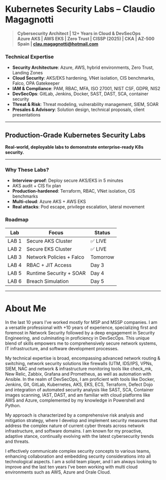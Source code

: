 # Kubernetes Security Labs – Claudio Magagnotti

> **Cybersecurity Architect | 12+ Years in Cloud & DevSecOps**  
> **Azure AKS | AWS EKS | Zero Trust | CISSP (2025) | CKA | AZ-500**  
> **Spain | [clau.magagnotti@hotmail.com](mailto:clau.magagnotti@hotmail.com)**  

### Technical Expertise

- **Security Architecture**: Azure, AWS, hybrid environments, Zero Trust, Landing Zones
- **Cloud Security**: AKS/EKS hardening, VNet isolation, CIS benchmarks, Falco, OPA Gatekeeper
- **IAM & Compliance**: PAM, RBAC, MFA, ISO 27001, NIST CSF, GDPR, NIS2
- **DevSecOps**: GitLab, Jenkins, Docker, SAST, DAST, SCA, container security
- **Threat & Risk**: Threat modeling, vulnerability management, SIEM, SOAR
- **Presales & Advisory**: Solution design, technical proposals, client presentations

---

## **Production-Grade Kubernetes Security Labs**

**Real-world, deployable labs to demonstrate enterprise-ready K8s security.**  

---

### **Why These Labs?**
- **Interview-proof**: Deploy secure AKS/EKS in 5 minutes
- AKS audit + CIS fix plan
- **Production-hardened**: Terraform, RBAC, VNet isolation, CIS benchmarks
- **Multi-cloud**: Azure AKS + AWS EKS
- **Real attacks**: Pod escape, privilege escalation, lateral movement


### Roadmap

|Lab|Focus|Status|
|-|-|-|
|LAB 1|Secure AKS Cluster|✅ LIVE
|LAB 2|Secure EKS Cluster|✅ LIVE
|LAB 3|Network Policies + Falco|Tomorrow
|LAB 4|RBAC + JIT Access|Day 3
|LAB 5|Runtime Security + SOAR|Day 4
|LAB 6|Breach Simulation|Day 5

---
# About Me

In the last 10 years I’ve worked mostly for MSP and MSSP companies. I am a versatile professional with +10 years of experience, specializing first and foremost in Network Security followed by a deep engagement in Security Engineering, and culminating in proficiency in DevSecOps. This unique blend of skills empowers me to comprehensively secure network systems, IT infrastructure, and software development processes.

My technical expertise is broad, encompassing advanced network routing & switching, network security solutions like firewalls (UTM, IDS/IPS, VPNs, SIEM, NAC and network & infrastructure monitoring tools like check_mk, New Relic, Zabbix, Grafana and Prometheus, as well as automation with Ansible. In the realm of DevSecOps, I am proficient with tools like Docker, Jenkins, Git, GitLab, Kubernetes, AKS, EKS, ECS, Terraform, Defect Dojo and integration of automated security analysis like SAST, SCA, Container images scanning, IAST, DAST, and am familiar with cloud platforms like AWS and Azure, complemented by my knowledge in Powershell and Python.

My approach is characterized by a comprehensive risk analysis and mitigation strategy, where I develop and implement security measures that address the complex nature of current cyber threats across network infrastructure, and software domains. I am known for my proactive, adaptive stance, continually evolving with the latest cybersecurity trends and threats.

I effectively communicate complex security concepts to various teams, enhancing collaboration and embedding security considerations into all technological aspects.
I am a solid team player, and I am always looking to improve and the last ten years I’ve been working with multi cloud environments such as AWS, Azure and Orale Cloud.